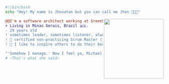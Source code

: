 
```bash
#!/bin/bash
echo "Hey! My name is Jhonatan but you can call me Jhon 🧑🏽‍💻"
```

<img align="right" height="190" src="https://media.giphy.com/media/OfLHMv3ukf5SosGRdu/giphy.gif"/>

```diff
@@I'm a software architect working at GreenSignal Softwares@@
+ Living in Minas Gerais, Brazil 🇧🇷.
- 29 years old
! sometimes leader, sometimes listener, always asking "why?"
! 📖 certified non-practicing Scrum Master (jk I do my best)
! 💭 I like to inspire others to do their best
```
```php
"'Somehow I manage.' Now I feel ya, Michael Scott!";
# ~That's what she said~
```

<I GOT YOU>
<FEEL FREE>

